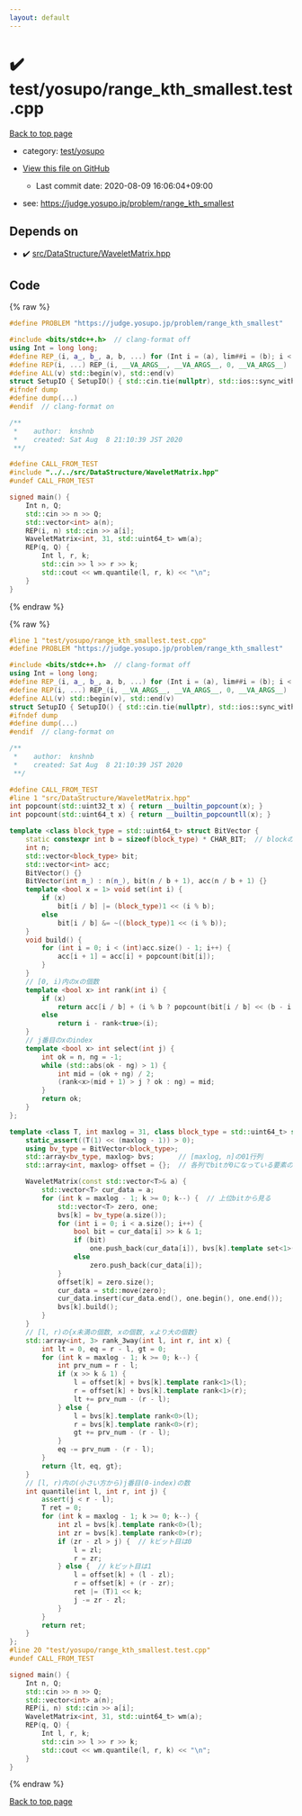 ```yaml
---
layout: default
---
```


<!-- mathjax config similar to math.stackexchange -->
<script type="text/javascript" async
  src="https://cdnjs.cloudflare.com/ajax/libs/mathjax/2.7.5/MathJax.js?config=TeX-MML-AM_CHTML">
</script>
<script type="text/x-mathjax-config">
  MathJax.Hub.Config({
    TeX: { equationNumbers: { autoNumber: "AMS" }},
    tex2jax: {
      inlineMath: [ ['$','$'] ],
      processEscapes: true
    },
    "HTML-CSS": { matchFontHeight: false },
    displayAlign: "left",
    displayIndent: "2em"
  });
</script>

<script type="text/javascript" src="https://cdnjs.cloudflare.com/ajax/libs/jquery/3.4.1/jquery.min.js"></script>
<script src="https://cdn.jsdelivr.net/npm/jquery-balloon-js@1.1.2/jquery.balloon.min.js" integrity="sha256-ZEYs9VrgAeNuPvs15E39OsyOJaIkXEEt10fzxJ20+2I=" crossorigin="anonymous"></script>
<script type="text/javascript" src="../../../assets/js/copy-button.js"></script>
<link rel="stylesheet" href="../../../assets/css/copy-button.css" />


# :heavy_check_mark: test/yosupo/range_kth_smallest.test.cpp

<a href="../../../index.html">Back to top page</a>

* category: <a href="../../../index.html#0b58406058f6619a0f31a172defc0230">test/yosupo</a>
* <a href="{{ site.github.repository_url }}/blob/master/test/yosupo/range_kth_smallest.test.cpp">View this file on GitHub</a>
    - Last commit date: 2020-08-09 16:06:04+09:00


* see: <a href="https://judge.yosupo.jp/problem/range_kth_smallest">https://judge.yosupo.jp/problem/range_kth_smallest</a>


## Depends on

* :heavy_check_mark: <a href="../../../library/src/DataStructure/WaveletMatrix.hpp.html">src/DataStructure/WaveletMatrix.hpp</a>


## Code

<a id="unbundled"></a>
{% raw %}
```cpp
#define PROBLEM "https://judge.yosupo.jp/problem/range_kth_smallest"

#include <bits/stdc++.h>  // clang-format off
using Int = long long;
#define REP_(i, a_, b_, a, b, ...) for (Int i = (a), lim##i = (b); i < lim##i; i++)
#define REP(i, ...) REP_(i, __VA_ARGS__, __VA_ARGS__, 0, __VA_ARGS__)
#define ALL(v) std::begin(v), std::end(v)
struct SetupIO { SetupIO() { std::cin.tie(nullptr), std::ios::sync_with_stdio(false), std::cout << std::fixed << std::setprecision(13); } } setup_io;
#ifndef dump
#define dump(...)
#endif  // clang-format on

/**
 *    author:  knshnb
 *    created: Sat Aug  8 21:10:39 JST 2020
 **/

#define CALL_FROM_TEST
#include "../../src/DataStructure/WaveletMatrix.hpp"
#undef CALL_FROM_TEST

signed main() {
    Int n, Q;
    std::cin >> n >> Q;
    std::vector<int> a(n);
    REP(i, n) std::cin >> a[i];
    WaveletMatrix<int, 31, std::uint64_t> wm(a);
    REP(q, Q) {
        Int l, r, k;
        std::cin >> l >> r >> k;
        std::cout << wm.quantile(l, r, k) << "\n";
    }
}

```
{% endraw %}

<a id="bundled"></a>
{% raw %}
```cpp
#line 1 "test/yosupo/range_kth_smallest.test.cpp"
#define PROBLEM "https://judge.yosupo.jp/problem/range_kth_smallest"

#include <bits/stdc++.h>  // clang-format off
using Int = long long;
#define REP_(i, a_, b_, a, b, ...) for (Int i = (a), lim##i = (b); i < lim##i; i++)
#define REP(i, ...) REP_(i, __VA_ARGS__, __VA_ARGS__, 0, __VA_ARGS__)
#define ALL(v) std::begin(v), std::end(v)
struct SetupIO { SetupIO() { std::cin.tie(nullptr), std::ios::sync_with_stdio(false), std::cout << std::fixed << std::setprecision(13); } } setup_io;
#ifndef dump
#define dump(...)
#endif  // clang-format on

/**
 *    author:  knshnb
 *    created: Sat Aug  8 21:10:39 JST 2020
 **/

#define CALL_FROM_TEST
#line 1 "src/DataStructure/WaveletMatrix.hpp"
int popcount(std::uint32_t x) { return __builtin_popcount(x); }
int popcount(std::uint64_t x) { return __builtin_popcountll(x); }

template <class block_type = std::uint64_t> struct BitVector {
    static constexpr int b = sizeof(block_type) * CHAR_BIT;  // blockのサイズ
    int n;
    std::vector<block_type> bit;
    std::vector<int> acc;
    BitVector() {}
    BitVector(int n_) : n(n_), bit(n / b + 1), acc(n / b + 1) {}
    template <bool x = 1> void set(int i) {
        if (x)
            bit[i / b] |= (block_type)1 << (i % b);
        else
            bit[i / b] &= ~((block_type)1 << (i % b));
    }
    void build() {
        for (int i = 0; i < (int)acc.size() - 1; i++) {
            acc[i + 1] = acc[i] + popcount(bit[i]);
        }
    }
    // [0, i)内のxの個数
    template <bool x> int rank(int i) {
        if (x)
            return acc[i / b] + (i % b ? popcount(bit[i / b] << (b - i % b)) : 0);
        else
            return i - rank<true>(i);
    }
    // j番目のxのindex
    template <bool x> int select(int j) {
        int ok = n, ng = -1;
        while (std::abs(ok - ng) > 1) {
            int mid = (ok + ng) / 2;
            (rank<x>(mid + 1) > j ? ok : ng) = mid;
        }
        return ok;
    }
};

template <class T, int maxlog = 31, class block_type = std::uint64_t> struct WaveletMatrix {
    static_assert((T(1) << (maxlog - 1)) > 0);
    using bv_type = BitVector<block_type>;
    std::array<bv_type, maxlog> bvs;      // [maxlog, n]の01行列
    std::array<int, maxlog> offset = {};  // 各列でbitが0になっている要素の数

    WaveletMatrix(const std::vector<T>& a) {
        std::vector<T> cur_data = a;
        for (int k = maxlog - 1; k >= 0; k--) {  // 上位bitから見る
            std::vector<T> zero, one;
            bvs[k] = bv_type(a.size());
            for (int i = 0; i < a.size(); i++) {
                bool bit = cur_data[i] >> k & 1;
                if (bit)
                    one.push_back(cur_data[i]), bvs[k].template set<1>(i);
                else
                    zero.push_back(cur_data[i]);
            }
            offset[k] = zero.size();
            cur_data = std::move(zero);
            cur_data.insert(cur_data.end(), one.begin(), one.end());
            bvs[k].build();
        }
    }
    // [l, r)の{x未満の個数, xの個数, xより大の個数}
    std::array<int, 3> rank_3way(int l, int r, int x) {
        int lt = 0, eq = r - l, gt = 0;
        for (int k = maxlog - 1; k >= 0; k--) {
            int prv_num = r - l;
            if (x >> k & 1) {
                l = offset[k] + bvs[k].template rank<1>(l);
                r = offset[k] + bvs[k].template rank<1>(r);
                lt += prv_num - (r - l);
            } else {
                l = bvs[k].template rank<0>(l);
                r = bvs[k].template rank<0>(r);
                gt += prv_num - (r - l);
            }
            eq -= prv_num - (r - l);
        }
        return {lt, eq, gt};
    }
    // [l, r)内の(小さい方から)j番目(0-index)の数
    int quantile(int l, int r, int j) {
        assert(j < r - l);
        T ret = 0;
        for (int k = maxlog - 1; k >= 0; k--) {
            int zl = bvs[k].template rank<0>(l);
            int zr = bvs[k].template rank<0>(r);
            if (zr - zl > j) {  // kビット目は0
                l = zl;
                r = zr;
            } else {  // kビット目は1
                l = offset[k] + (l - zl);
                r = offset[k] + (r - zr);
                ret |= (T)1 << k;
                j -= zr - zl;
            }
        }
        return ret;
    }
};
#line 20 "test/yosupo/range_kth_smallest.test.cpp"
#undef CALL_FROM_TEST

signed main() {
    Int n, Q;
    std::cin >> n >> Q;
    std::vector<int> a(n);
    REP(i, n) std::cin >> a[i];
    WaveletMatrix<int, 31, std::uint64_t> wm(a);
    REP(q, Q) {
        Int l, r, k;
        std::cin >> l >> r >> k;
        std::cout << wm.quantile(l, r, k) << "\n";
    }
}

```
{% endraw %}

<a href="../../../index.html">Back to top page</a>


